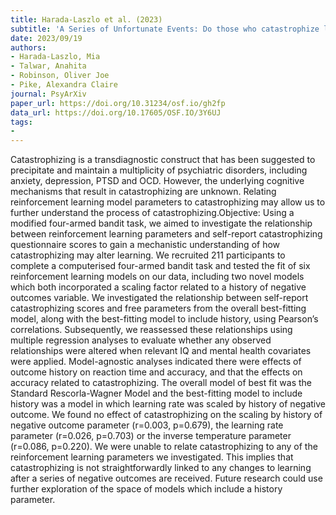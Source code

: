 ```yaml
---
title: Harada-Laszlo et al. (2023)
subtitle: 'A Series of Unfortunate Events: Do those who catastrophize learn more after negative outcomes?'
date: 2023/09/19
authors:
- Harada-Laszlo, Mia
- Talwar, Anahita
- Robinson, Oliver Joe
- Pike, Alexandra Claire
journal: PsyArXiv
paper_url: https://doi.org/10.31234/osf.io/gh2fp
data_url: https://doi.org/10.17605/OSF.IO/3Y6UJ
tags:
-
---
```


Catastrophizing is a transdiagnostic construct that has been suggested to precipitate and maintain a multiplicity of psychiatric disorders, including anxiety, depression, PTSD and OCD. However, the underlying cognitive mechanisms that result in catastrophizing are unknown. Relating reinforcement learning model parameters to catastrophizing may allow us to further understand the process of catastrophizing.Objective: Using a modified four-armed bandit task, we aimed to investigate the relationship between reinforcement learning parameters and self-report catastrophizing questionnaire scores to gain a mechanistic understanding of how catastrophizing may alter learning. We recruited 211 participants to complete a computerised four-armed bandit task and tested the fit of six reinforcement learning models on our data, including two novel models which both incorporated a scaling factor related to a history of negative outcomes variable. We investigated the relationship between self-report catastrophizing scores and free parameters from the overall best-fitting model, along with the best-fitting model to include history, using Pearson’s correlations. Subsequently, we reassessed these relationships using multiple regression analyses to evaluate whether any observed relationships were altered when relevant IQ and mental health covariates were applied. Model-agnostic analyses indicated there were effects of outcome history on reaction time and accuracy, and that the effects on accuracy related to catastrophizing. The overall model of best fit was the Standard Rescorla-Wagner Model and the best-fitting model to include history was a model in which learning rate was scaled by history of negative outcome. We found no effect of catastrophizing on the scaling by history of negative outcome parameter (r=0.003, p=0.679), the learning rate parameter (r=0.026, p=0.703) or the inverse temperature parameter (r=0.086, p=0.220). We were unable to relate catastrophizing to any of the reinforcement learning parameters we investigated. This implies that catastrophizing is not straightforwardly linked to any changes to learning after a series of negative outcomes are received. Future research could use further exploration of the space of models which include a history parameter.

